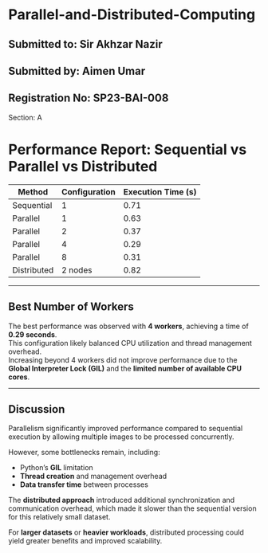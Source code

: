 # Parallel-and-Distributed-Computing
Submitted to: Sir Akhzar Nazir
---
Submitted by: Aimen Umar
---
Registration No: SP23-BAI-008
---
Section: A

# Performance Report: Sequential vs Parallel vs Distributed

| **Method**    | **Configuration** | **Execution Time (s)** |
|----------------|------------------|------------------------|
| Sequential     | 1                | 0.71                   |
| Parallel       | 1                | 0.63                   |
| Parallel       | 2                | 0.37                   |
| Parallel       | 4                | 0.29                   |
| Parallel       | 8                | 0.31                   |
| Distributed    | 2 nodes          | 0.82                   |

---

## Best Number of Workers
The best performance was observed with **4 workers**, achieving a time of **0.29 seconds**.  
This configuration likely balanced CPU utilization and thread management overhead.  
Increasing beyond 4 workers did not improve performance due to the **Global Interpreter Lock (GIL)** and the **limited number of available CPU cores**.

---

## Discussion
Parallelism significantly improved performance compared to sequential execution by allowing multiple images to be processed concurrently.  

However, some bottlenecks remain, including:
- Python’s **GIL** limitation  
- **Thread creation** and management overhead  
- **Data transfer time** between processes  

The **distributed approach** introduced additional synchronization and communication overhead, which made it slower than the sequential version for this relatively small dataset.  

For **larger datasets** or **heavier workloads**, distributed processing could yield greater benefits and improved scalability.



